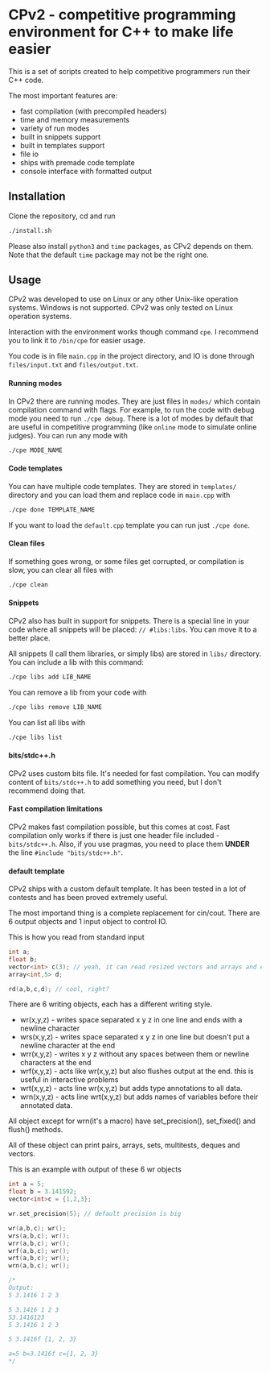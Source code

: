 
# CPv2 - competitive programming environment for C++ to make life easier

This is a set of scripts created to help competitive programmers run their C++ code. 

The most important features are:
- fast compilation (with precompiled headers)
- time and memory measurements
- variety of run modes
- built in snippets support
- built in templates support
- file io
- ships with premade code template
- console interface with formatted output


## Installation
Clone the repository, cd and run 
```bash
./install.sh
```

Please also install `python3` and `time` packages, as CPv2 depends on them. Note that the default `time` package may not be the right one.

## Usage
CPv2 was developed to use on Linux or any other Unix-like operation systems. Windows is not supported. CPv2 was only tested on Linux operation systems.

Interaction with the environment works though command `cpe`. I recommend you to link it to `/bin/cpe` for easier usage.

You code is in file `main.cpp` in the project directory, and IO is done through `files/input.txt` and `files/output.txt`.

#### Running modes
In CPv2 there are running modes. They are just files in `modes/` which contain compilation command with flags. For example, to run the code with debug mode you need to run `./cpe debug`.
There is a lot of modes by default that are useful in competitive programming (like `online` mode to simulate online judges). You can run any mode with 
```bash
./cpe MODE_NAME
```

#### Code templates
You can have multiple code templates. They are stored in `templates/` directory and you can load them and replace code in `main.cpp` with 
```bash
./cpe done TEMPLATE_NAME
```
If you want to load the `default.cpp` template you can run just `./cpe done`.

#### Clean files
If something goes wrong, or some files get corrupted, or compilation is slow, you can clear all files with 
```bash
./cpe clean
```

#### Snippets
CPv2 also has built in support for snippets. There is a special line in your code where all snippets will be placed: `// #libs:libs`. You can move it to a better place. 

All snippets (I call them libraries, or simply libs) are stored in `libs/` directory. You can include a lib with this command: 
```bash
./cpe libs add LIB_NAME
```
You can remove a lib from your code with 
```bash
./cpe libs remove LIB_NAME
```
You can list all libs with 
```bash
./cpe libs list
```

#### bits/stdc++.h
CPv2 uses custom bits file. It's needed for fast compilation. You can modify content of `bits/stdc++.h` to add something you need, but I don't recommend doing that.


#### Fast compilation limitations
CPv2 makes fast compilation possible, but this comes at cost. Fast compilation only works if there is just one header file included - `bits/stdc++.h`. Also, if you use pragmas, you need to place them **UNDER** the line `#include "bits/stdc++.h"`.


#### default template
CPv2 ships with a custom default template. It has been tested in a lot of contests and has been proved extremely useful. 

The most importand thing is a complete replacement for cin/cout. 
There are 6 output objects and 1 input object to control IO. 

This is how you read from standard input
```C++
int a;
float b;
vector<int> c(3); // yeah, it can read resized vectors and arrays and even more
array<int,5> d;

rd(a,b,c,d); // cool, right?
```

There are 6 writing objects, each has a different writing style.

- wr(x,y,z) - writes space separated x y z in one line and ends with a newline character
- wrs(x,y,z) - writes space separated x y z in one line but doesn't put a newline character at the end
- wrr(x,y,z) - writes x y z without any spaces between them or newline characters at the end
- wrf(x,y,z) - acts like wr(x,y,z) but also flushes output at the end. this is useful in interactive problems
- wrt(x,y,z) - acts line wr(x,y,z) but adds type annotations to all data.
- wrn(x,y,z) - acts line wrt(x,y,z) but adds names of variables before their annotated data.

All object except for wrn(it's a macro) have set_precision(), set_fixed() and flush() methods.


All of these object can print pairs, arrays, sets, multitests, deques and vectors.

This is an example with output of these 6 wr objects

```C++
int a = 5;
float b = 3.141592;
vector<int>c = {1,2,3};

wr.set_precision(5); // default precision is big

wr(a,b,c); wr();
wrs(a,b,c); wr();
wrr(a,b,c); wr();
wrf(a,b,c); wr();
wrt(a,b,c); wr();
wrn(a,b,c); wr();

/*
Output:
5 3.1416 1 2 3 

5 3.1416 1 2 3 
53.1416123
5 3.1416 1 2 3 

5 3.1416f {1, 2, 3}

a=5 b=3.1416f c={1, 2, 3}
*/
```